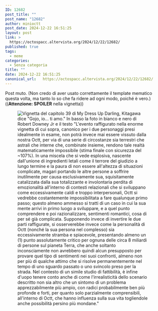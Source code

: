 ```yaml
---
ID: 12682
post_title: ""
post_name: "12682"
author: minioctt
post_date: 2024-12-22 16:51:25
layout: post
link: >
  https://octospacc.altervista.org/2024/12/22/12682/
published: true
tags:
  - meme
categories:
  - Senza categoria
title: ""
date: 2024-12-22 16:51:25
canonical_url:   https://octospacc.altervista.org/2024/12/22/12682/
---
```

<!-- wp:paragraph -->
<p>Post muto. (Non credo di aver usato correttamente il template mematico questa volta, ma tanto lo so che fa ridere ad ogni modo, poiché è vero.) ((<strong>Attenzione: SPOILER</strong> nella vignetta))</p>
<!-- /wp:paragraph -->

<!-- wp:paragraph -->
<p></p>
<!-- /wp:paragraph -->

<!-- wp:image {"id":12688,"sizeSlug":"large","linkDestination":"none"} -->
<figure class="wp-block-image size-large"><img src="{{site.cdnurl}}/assets/uploads/2024/12/IMG_20241222_163451-810x1440.jpg" alt="Vignetta del capitolo 39 di My Dress Up Darling, Kitagawa dice &quot;Gojo, io... ti amo.&quot;
In basso la foto in bianco e nero di Robert Downey Jr e il testo &quot;L'evento raffigurato nella enorme vignetta di cui sopra, canonico per i due personaggi presi idealmente in esame, non potrà invece mai essere vissuto dalla nostra Octt, per via di una serie di circostanze sia terrestri che astrali che interne che, combinate insieme, rendono tale realtà matematicamente impossibile (stima finale con sicurezza del ~107%). In una miscela che si vede esplosiva, nascente dall'unione di ingredienti letali come il terrore del giudizio a lungo termine e la paura di non essere all'altezza di situazioni complicate, magari portando le altre persone a soffrire inutilmente per causa esclusivamente sua, squisitamente catalizzata dalla sua totalizzante e involontaria perdita di emozionalità all'interno di contesti relazionali che si sviluppano come eccessivamente caldi e troppo interpersonali, Octt si vedrebbe costantemente impossibilitata a fare qualunque primo passo; questo almeno ammesso si tratti di un caso in cui la sua mente arrivi in primo luogo a sviluppare, e a quel punto comprendere e poi razionalizzare, sentimenti romantici, cosa di per sé già complicata. Supponendo invece di invertire le due parti raffigurate, si osserverebbe invece come la personalità di Octt (nonché la sua persona nel complesso) sia eccessivamente stramba e spiacevole, presentando almeno un (1) punto assolutamente critico per ognuna delle circa 8 miliardi di persone sul pianeta Terra, che anche soltanto inconsciamente non avrebbero quindi alcun presupposto per provare quel tipo di sentimenti nei suoi confronti, almeno non per più di qualche attimo che si risolve permanentemente nel tempo di uno sguardo passato o uno svincolo preso per la strada. Nel contesto di un simile studio di fattibilità, è infine d'uopo tenere conto anche di come l'irrealisticità dello scenario descritto non sia altro che un sintomo di un problema apprezzabilmente più ampio, con radici probabilmente ben più profonde e forti, per quanto solo parzialmente comprensibili, all'interno di Octt, che hanno influenza sulla sua vita togliendole anche possibilità persino più mondane.&quot;" class="wp-image-12688"/></figure>
<!-- /wp:image -->